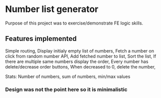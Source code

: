 # Number list generator

Purpose of this project was to exercise/demonstrate FE logic skills.

## Features implemented

Simple routing,
Display initialy empty list of numbers,
Fetch a number on click from random number API,
Add fetched number to list,
Sort the list,
If there are multiple same numbers display the order,
Every number has delete/decrease order buttons,
When decreased to 0, delete the number,

Stats: Number of numbers, sum of numbers, min/max values

### Design was not the point here so it is minimalistic
